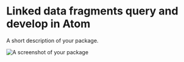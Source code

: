 # Linked data fragments query and develop in Atom

A short description of your package.

![A screenshot of your package](http://i.giphy.com/50i6YRZxEiqkM.gif)
